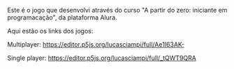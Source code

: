 Este é o jogo que desenvolvi através do curso "A partir do zero: iniciante em programacação", da plataforma Alura.

Aqui estão os links dos jogos:

Multiplayer: https://editor.p5js.org/lucasciampi/full/Ae1I63AK-

Single player: https://editor.p5js.org/lucasciampi/full/_tQWT9QRA
